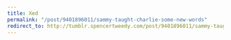 ```yaml
---
title: Xed
permalink: "/post/9401896011/sammy-taught-charlie-some-new-words"
redirect_to: http://tumblr.spencertweedy.com/post/9401896011/sammy-taught-charlie-some-new-words
---
```


